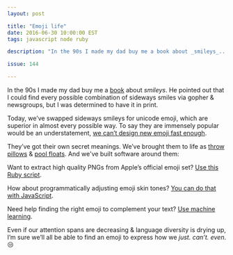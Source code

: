 ```yaml
---
layout: post

title: "Emoji life"
date: 2016-06-30 10:00:00 EST
tags: javascript node ruby

description: "In the 90s I made my dad buy me a book about _smileys_..."

issue: 144

---
```


In the 90s I made my dad buy me a [book](https://www.amazon.com/dp/1565920414/ref=olp_product_details?_encoding=UTF8&me=) about _smileys_. He pointed out that I could find every possible combination of sideways smiles via gopher &amp; newsgroups, but I was determined to have it in print.

Today, we’ve swapped sideways smileys for unicode emoji, which are superior in almost every possible way. To say they are immensely popular would be an understatement, [we can’t design new emoji fast enough](http://appleinsider.com/articles/16/06/02/face-palm-pregnant-woman-among-72-new-emoji-coming-with-unicode-90).

They’ve got their own secret meanings. We’ve brought them to life as [throw pillows](https://www.producthunt.com/tech/throwboy-emoji-pillows) & [pool floats](https://www.producthunt.com/tech/emoji-pool-floats). And we've built software around them:

Want to extract high quality PNGs from Apple’s official emoji set? [Use this Ruby script](https://github.com/tmm1/emoji-extractor).

How about programmatically adjusting emoji skin tones? [You can do that with JavaScript](https://github.com/sindresorhus/skin-tone).

Need help finding the right emoji to complement your text? [Use machine learning](https://github.com/sindresorhus/emoj).

Even if our attention spans are decreasing & language diversity is drying up, I’m sure we’ll all be able to find an emoji to express how we _just. can’t. even_. 😒
